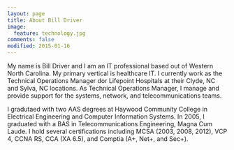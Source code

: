 ```yaml
---
layout: page
title: About Bill Driver
image:
  feature: technology.jpg
comments: false
modified: 2015-01-16
---
```


My name is Bill Driver and I am an IT professional based out of Western North Carolina. My primary vertical is healthcare IT. I currently work as the Technical Operations Manager dor Lifepoint Hospitals at their Clyde, NC and Sylva, NC locations. As Technical Operations Manager, I manage and provide support for the systems, network, and telecommunications teams. 

I gradutaed with two AAS degrees at Haywood Community College in Electrical Engineering and Computer Information Systems. In 2005, I graduated with a BAS in Telecommunications Engineering, Magna Cum Laude. I hold several certifications including MCSA (2003, 2008, 2012), VCP 4, CCNA RS, CCA (XA 6.5), and Comptia (A+, Net+, and Sec+). 

